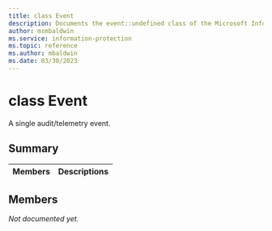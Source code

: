 ```yaml
---
title: class Event 
description: Documents the event::undefined class of the Microsoft Information Protection (MIP) SDK.
author: msmbaldwin
ms.service: information-protection
ms.topic: reference
ms.author: mbaldwin
ms.date: 03/30/2023
---
```


# class Event 
A single audit/telemetry event.
  
## Summary
 Members                        | Descriptions                                
--------------------------------|---------------------------------------------
  
## Members
_Not documented yet._
